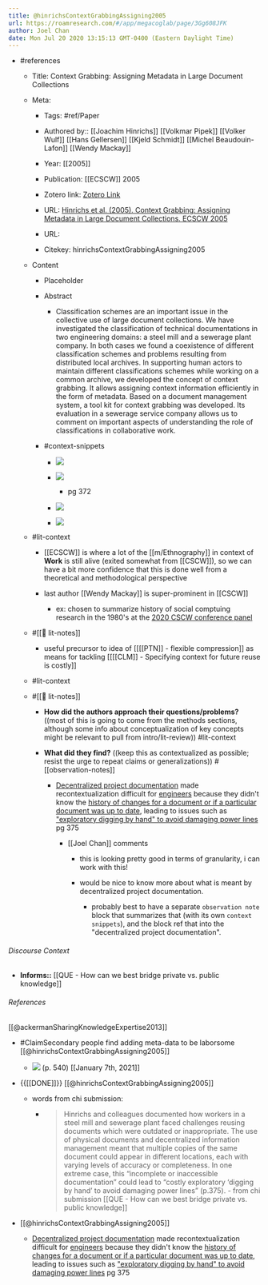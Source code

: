 ```yaml
---
title: @hinrichsContextGrabbingAssigning2005
url: https://roamresearch.com/#/app/megacoglab/page/3Gg608JFK
author: Joel Chan
date: Mon Jul 20 2020 13:15:13 GMT-0400 (Eastern Daylight Time)
---
```


- #references

    - Title: Context Grabbing: Assigning Metadata in Large Document Collections

    - Meta:

        - Tags: #ref/Paper

        - Authored by:: [[Joachim Hinrichs]] [[Volkmar Pipek]] [[Volker Wulf]] [[Hans Gellersen]] [[Kjeld Schmidt]] [[Michel Beaudouin-Lafon]] [[Wendy Mackay]]

        - Year: [[2005]]

        - Publication: [[ECSCW]] 2005

        - Zotero link: [Zotero Link](zotero://select/items/1_Y2RWPBIJ)

        - URL: [Hinrichs et al. (2005). Context Grabbing: Assigning Metadata in Large Document Collections. ECSCW 2005](undefined)

        - URL:

        - Citekey: hinrichsContextGrabbingAssigning2005

    - Content

        - Placeholder

        - Abstract

            - Classification schemes are an important issue in the collective use of large document collections. We have investigated the classification of technical documentations in two engineering domains: a steel mill and a sewerage plant company. In both cases we found a coexistence of different classification schemes and problems resulting from distributed local archives. In supporting human actors to maintain different classifications schemes while working on a common archive, we developed the concept of context grabbing. It allows assigning context information efficiently in the form of metadata. Based on a document management system, a tool kit for context grabbing was developed. Its evaluation in a sewerage service company allows us to comment on important aspects of understanding the role of classifications in collaborative work.

        - #context-snippets

            - ![](https://firebasestorage.googleapis.com/v0/b/firescript-577a2.appspot.com/o/imgs%2Fapp%2Fmegacoglab%2FYhHuwMz8Tp.png?alt=media&token=acf224fa-df96-4689-9ec0-abe2881f1cd9)

            - ![](https://firebasestorage.googleapis.com/v0/b/firescript-577a2.appspot.com/o/imgs%2Fapp%2Fmegacoglab%2FpX4rNj7Qga.png?alt=media&token=5919f57c-dac8-4bea-b75d-078a1629bd61)

                - pg 372

            - ![](https://firebasestorage.googleapis.com/v0/b/firescript-577a2.appspot.com/o/imgs%2Fapp%2Fmegacoglab%2FJ2Sqr7nsSy.png?alt=media&token=a5f60919-328e-43b9-8b79-d9043f2ba5d8)

            - ![](https://firebasestorage.googleapis.com/v0/b/firescript-577a2.appspot.com/o/imgs%2Fapp%2Fmegacoglab%2F7zrr6dqDHb.png?alt=media&token=b9d89e5a-f88c-473c-a7e3-04e6e0cac621)

    - #lit-context

        - [[ECSCW]] is where a lot of the [[m/Ethnography]] in context of **Work** is still alive (exited somewhat from [[CSCW]]), so we can have a bit more confidence that this is done well from a theoretical and methodological perspective

        - last author [[Wendy Mackay]] is super-prominent in [[CSCW]]

            - ex: chosen to summarize history of social comptuing research in the 1980's at the [2020 CSCW conference panel](1980's)

    - #[[📝 lit-notes]]

        - useful precursor to idea of [[[[PTN]] - flexible compression]] as means for tackling [[[[CLM]] - Specifying context for future reuse is costly]]

    - #lit-context

    - #[[📝 lit-notes]]

        - **How did the authors approach their questions/problems?** ((most of this is going to come from the methods sections, although some info about conceptualization of key concepts might be relevant to pull from intro/lit-review)) #lit-context

        - **What did they find?** ((keep this as contextualized as possible; resist the urge to repeat claims or generalizations)) #[[observation-notes]]

            - [Decentralized project documentation](![](https://firebasestorage.googleapis.com/v0/b/firescript-577a2.appspot.com/o/imgs%2Fapp%2Fmegacoglab%2F7zrr6dqDHb.png?alt=media&token=b9d89e5a-f88c-473c-a7e3-04e6e0cac621)) made recontextualization difficult for [engineers](((CUoGHVXbV))) because they didn't know the [history of changes for a document or if a particular document was up to date](((ANL0-Gihc))), leading to issues such as ["exploratory digging by hand" to avoid damaging power lines](((ZXWd_oKNJ))) pg 375

                - [[Joel Chan]] comments

                    - this is looking pretty good in terms of granularity, i can work with this!

                    - would be nice to know more about what is meant by decentralized project documentation.

                        - probably best to have a separate `observation note` block that summarizes that (with its own `context snippets`), and the block ref that into the "decentralized project documentation".

###### Discourse Context

- **Informs::** [[QUE - How can we best bridge private vs. public knowledge]]

###### References

[[@ackermanSharingKnowledgeExpertise2013]]

- #ClaimSecondary people find adding meta-data to be laborsome [[@hinrichsContextGrabbingAssigning2005]]

    - ![](https://firebasestorage.googleapis.com/v0/b/firescript-577a2.appspot.com/o/imgs%2Fapp%2Fmegacoglab%2FFvtyx1Wepe.png?alt=media&token=fee6554d-969c-4033-a6b7-b6b9d5e5a32b) (p. 540)
[[January 7th, 2021]]

- {{[[DONE]]}} [[@hinrichsContextGrabbingAssigning2005]]

    - words from chi submission:

        - > Hinrichs and colleagues documented how workers in a steel mill and sewerage plant faced challenges reusing documents which were outdated or inappropriate. The use of physical documents and decentralized information management meant that multiple copies of the same document could appear in different locations, each with varying levels of accuracy or completeness. In one extreme case, this “incomplete or inaccessible documentation” could lead to “costly exploratory ‘digging by hand’ to avoid damaging power lines” (p.375). - from chi submission
[[QUE - How can we best bridge private vs. public knowledge]]

- [[@hinrichsContextGrabbingAssigning2005]]

    - [Decentralized project documentation](((BMX6-DOV6))) made recontextualization difficult for [engineers](((CUoGHVXbV))) because they didn't know the [history of changes for a document or if a particular document was up to date](((ANL0-Gihc))), leading to issues such as ["exploratory digging by hand" to avoid damaging power lines](((ZXWd_oKNJ))) pg 375
